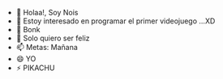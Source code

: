 - 👋 Holaa!, Soy Nois
- 👀 Estoy interesado en programar el primer videojuego ...XD
- 🌱 Bonk
- 💞️ Solo quiero ser feliz
- 📫 Metas: Mañana
- 😄 YO
- ⚡ PIKACHU

<!---
NoisFloat/NoisFloat is a ✨ special ✨ repository because its `README.md` (this file) appears on your GitHub profile.
You can click the Preview link to take a look at your changes.
--->
